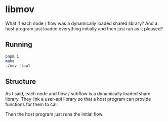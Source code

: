 # libmov

What if each node / flow was a dynamically loaded shared library? And a host program just loaded everything initially and then just ran as it pleased?

## Running
```sh
pnpm i
make
./mov flow1
```

## Structure
As I said, each node and flow / subflow is a dynamically loaded share library. They link a user-api library so that a host program can provide functions for them to call.

Then the host program just runs the initial flow.
